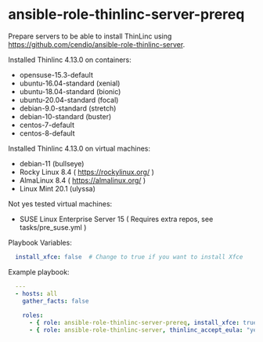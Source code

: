 # ansible-role-thinlinc-server-prereq
Prepare servers to be able to install ThinLinc using https://github.com/cendio/ansible-role-thinlinc-server.

Installed Thinlinc 4.13.0 on containers:
 - opensuse-15.3-default
 - ubuntu-16.04-standard (xenial)
 - ubuntu-18.04-standard (bionic)
 - ubuntu-20.04-standard (focal)
 - debian-9.0-standard (stretch)
 - debian-10-standard (buster)
 - centos-7-default
 - centos-8-default

Installed Thinlinc 4.13.0 on virtual machines:
 - debian-11 (bullseye)
 - Rocky Linux 8.4 ( https://rockylinux.org/ )
 - AlmaLinux 8.4 ( https://almalinux.org/ )
 - Linux Mint 20.1 (ulyssa) 

Not yes tested virtual machines:
 - SUSE Linux Enterprise Server 15 ( Requires extra repos, see tasks/pre_suse.yml )
 
Playbook Variables:
```yaml
  install_xfce: false  # Change to true if you want to install Xfce
```

Example playbook:

```yaml
  ---
  - hosts: all
    gather_facts: false
  
    roles:
      - { role: ansible-role-thinlinc-server-prereq, install_xfce: true }
      - { role: ansible-role-thinlinc-server, thinlinc_accept_eula: "yes", thinlinc_version: "4.13.0", thinlinc_build: "2253", thinlinc_server_bundle: "/local/artifactory/tl-4.13.0-server.zip" }
```
